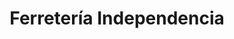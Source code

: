 ---
title: "Ferretería Independencia"
url: /pichidegua/ferreteria-independencia/
shop: Eisenwaren
---